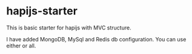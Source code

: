 # hapijs-starter
This is basic starter for hapijs with MVC structure.

I have added MongoDB, MySql and Redis db configuration. You can use either or all.
